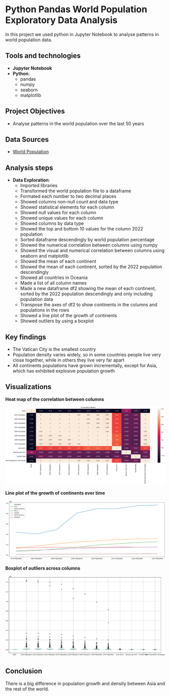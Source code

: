 # Python Pandas World Population Exploratory Data Analysis
In this project we used python in Jupyter Notebook to analyse patterns in world population data.

## Tools and technologies
- **Jupyter Notebook**
- **Python**:
  - pandas
  - numpy
  - seaborn
  - matplotlib

## Project Objectives
- Analyse patterns in the world population over the last 50 years

## Data Sources
- [World Population](world_population.csv)

## Analysis steps
- **Data Exploration**:
  - Imported libraries
  - Transformed the world population file to a dataframe
  - Formated each number to two decimal places
  - Showed columns non-null count and data type
  - Showed statistical elements for each column
  - Showed null values for each column
  - Showed unique values for each column
  - Showed columns by data type
  - Showed the top and bottom 10 values for the column 2022 population
  - Sorted dataframe descendingly by world population percentage
  - Showed the numerical correlation between columns using numpy
  - Showed the visual and numerical correlation between columns using seaborn and matplotlib
  - Showed the mean of each continent
  - Showed the mean of each continent, sorted by the 2022 population descendingly
  - Showed all countries in Oceania
  - Made a list of all column names
  - Made a new dataframe df2 showing the mean of each continent, sorted by the 2022 population descendingly and only including population data
  - Transpose the axes of df2 to show continents in the columns and populations in the rows
  - Showed a line plot of the growth of continents
  - Showed outliers by using a boxplot

## Key findings
- The Vatican City is the smallest country
- Population density varies widely, so in some countries people live very close together, while in others they live very far apart
- All continents populations have grown incrementally, except for Asia, which has exhibited explosive population growth

## Visualizations
**Heat map of the correlation between columns**

![Heatmap of the correlation between columns](heatmap_correlation_matrix_between_columns.png)

**Line plot of the growth of continents over time**

![Line plot of the growth of continents](line_plot_growth_of_continents.png)

**Boxplot of outliers across columns**

![Boxplot of outliers](box_plot_outliers.png)

## Conclusion
There is a big difference in population growth and density between Asia and the rest of the world. 
